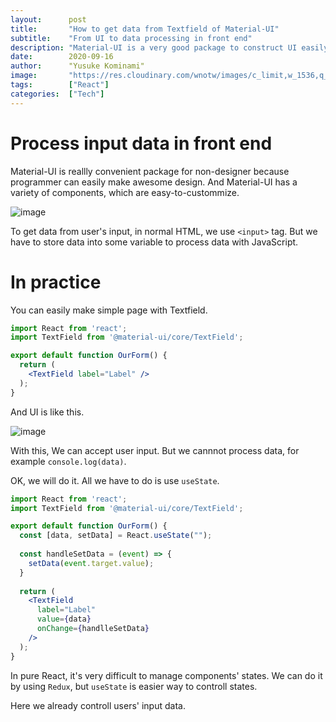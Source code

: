 ```yaml
---
layout:      post
title:       "How to get data from Textfield of Material-UI"
subtitle:    "From UI to data processing in front end"
description: "Material-UI is a very good package to construct UI easily in React. This article provides how to get data from input form."
date:        2020-09-16
author:      "Yusuke Kominami"
image:       "https://res.cloudinary.com/wnotw/images/c_limit,w_1536,q_auto:best,f_auto/v1524534818/kzsbusmeocfs20efvrh1/google-material-design-awards-2017"
tags:        ["React"]
categories:  ["Tech"]
---
```


# Process input data in front end

Material-UI is reallly convenient package for non-designer because programmer can easily make awesome design.
And Material-UI has a variety of components, which are easy-to-custommize.

![image](https://reactjsexample.com/content/images/2019/06/Brainalytica.jpg)

To get data from user's input, in normal HTML, we use `<input>` tag.
But we have to store data into some variable to process data with JavaScript.

# In practice

You can easily make simple page with Textfield.

```jsx
import React from 'react';
import TextField from '@material-ui/core/TextField';

export default function OurForm() {
  return (
    <TextField label="Label" />
  );
}
```

And UI is like this.

![image](https://lh3.googleusercontent.com/mLnX9CYF6UzrhCNlveRVf6AOmvOUjhWWm6d1ZJxcwkjnyTbXf-NjTp9IlBbT0nyiEsMwfGxqj4lRKGoWYiiLtBUNwvMkOPeqzRCWfYI=w1064-v0)

With this, We can accept user input.
But we cannnot process data, for example `console.log(data)`.

OK, we will do it.
All we have to do is use `useState`.

```jsx
import React from 'react';
import TextField from '@material-ui/core/TextField';

export default function OurForm() {
  const [data, setData] = React.useState("");
  
  const handleSetData = (event) => {
    setData(event.target.value);
  }
  
  return (
    <TextField
      label="Label" 
      value={data}
      onChange={handlleSetData}
    />
  );
}
```

In pure React, it's very difficult to manage components' states.
We can do it by using `Redux`, but `useState` is easier way to controll states.

Here we already controll users' input data.
